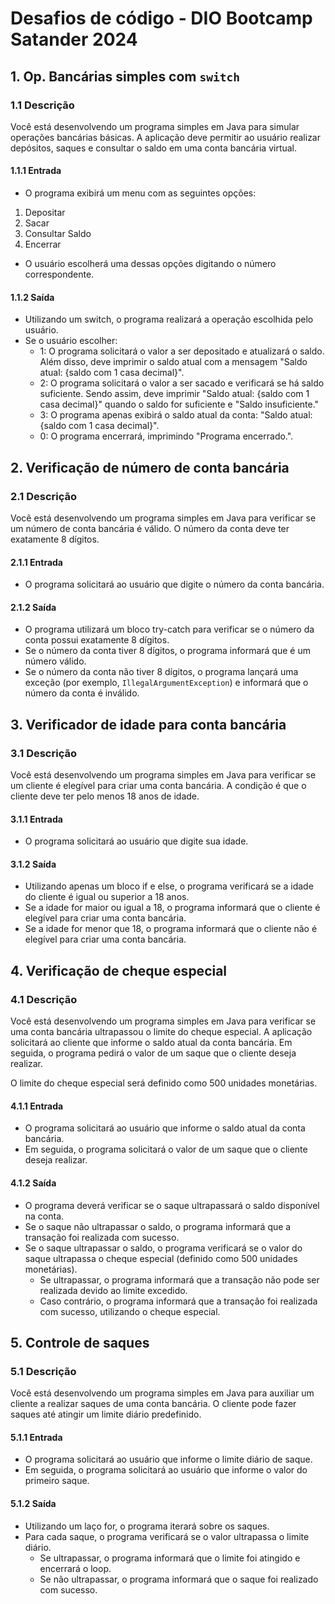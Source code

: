 # Desafios de código - DIO Bootcamp Satander 2024

## 1. Op. Bancárias simples com `switch`

### 1.1 Descrição

Você está desenvolvendo um programa simples em Java para simular operações bancárias básicas. A aplicação deve permitir ao usuário realizar depósitos, saques e consultar o saldo em uma conta bancária virtual.

#### 1.1.1 Entrada

- O programa exibirá um menu com as seguintes opções:

1. Depositar
2. Sacar
3. Consultar Saldo
4. Encerrar

- O usuário escolherá uma dessas opções digitando o número correspondente.

#### 1.1.2 Saída

- Utilizando um switch, o programa realizará a operação escolhida pelo usuário.
- Se o usuário escolher:
  - 1: O programa solicitará o valor a ser depositado e atualizará o saldo. Além disso, deve imprimir o saldo atual com a mensagem "Saldo atual: {saldo com 1 casa decimal}".
  - 2: O programa solicitará o valor a ser sacado e verificará se há saldo suficiente. Sendo assim, deve imprimir "Saldo atual: {saldo com 1 casa decimal}" quando o saldo for suficiente e "Saldo insuficiente."
  - 3: O programa apenas exibirá o saldo atual da conta: "Saldo atual: {saldo com 1 casa decimal}".
  - 0: O programa encerrará, imprimindo "Programa encerrado.".

## 2. Verificação de número de conta bancária

### 2.1 Descrição

Você está desenvolvendo um programa simples em Java para verificar se um número de conta bancária é válido. O número da conta deve ter exatamente 8 dígitos.

#### 2.1.1 Entrada

- O programa solicitará ao usuário que digite o número da conta bancária.

#### 2.1.2 Saída

- O programa utilizará um bloco try-catch para verificar se o número da conta possui exatamente 8 dígitos.
- Se o número da conta tiver 8 dígitos, o programa informará que é um número válido.
- Se o número da conta não tiver 8 dígitos, o programa lançará uma exceção (por exemplo, `IllegalArgumentException`) e informará que o número da conta é inválido.

## 3. Verificador de idade para conta bancária

### 3.1 Descrição

Você está desenvolvendo um programa simples em Java para verificar se um cliente é elegível para criar uma conta bancária. A condição é que o cliente deve ter pelo menos 18 anos de idade.

#### 3.1.1 Entrada

- O programa solicitará ao usuário que digite sua idade.

#### 3.1.2 Saída

- Utilizando apenas um bloco if e else, o programa verificará se a idade do cliente é igual ou superior a 18 anos.
- Se a idade for maior ou igual a 18, o programa informará que o cliente é elegível para criar uma conta bancária.
- Se a idade for menor que 18, o programa informará que o cliente não é elegível para criar uma conta bancária.

## 4. Verificação de cheque especial

### 4.1 Descrição

Você está desenvolvendo um programa simples em Java para verificar se uma conta bancária ultrapassou o limite do cheque especial. A aplicação solicitará ao cliente que informe o saldo atual da conta bancária. Em seguida, o programa pedirá o valor de um saque que o cliente deseja realizar.

O limite do cheque especial será definido como 500 unidades monetárias.

#### 4.1.1 Entrada

- O programa solicitará ao usuário que informe o saldo atual da conta bancária.
- Em seguida, o programa solicitará o valor de um saque que o cliente deseja realizar.

#### 4.1.2 Saída

- O programa deverá verificar se o saque ultrapassará o saldo disponível na conta.
- Se o saque não ultrapassar o saldo, o programa informará que a transação foi realizada com sucesso.
- Se o saque ultrapassar o saldo, o programa verificará se o valor do saque ultrapassa o cheque especial (definido como 500 unidades monetárias).
  - Se ultrapassar, o programa informará que a transação não pode ser realizada devido ao limite excedido.
  - Caso contrário, o programa informará que a transação foi realizada com sucesso, utilizando o cheque especial.

## 5. Controle de saques

### 5.1 Descrição

Você está desenvolvendo um programa simples em Java para auxiliar um cliente a realizar saques de uma conta bancária. O cliente pode fazer saques até atingir um limite diário predefinido.

#### 5.1.1 Entrada

- O programa solicitará ao usuário que informe o limite diário de saque.
- Em seguida, o programa solicitará ao usuário que informe o valor do primeiro saque.

#### 5.1.2 Saída

- Utilizando um laço for, o programa iterará sobre os saques.
- Para cada saque, o programa verificará se o valor ultrapassa o limite diário.
  - Se ultrapassar, o programa informará que o limite foi atingido e encerrará o loop.
  - Se não ultrapassar, o programa informará que o saque foi realizado com sucesso.
